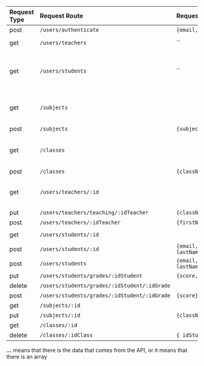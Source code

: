 |Request Type|Request Route|Request body|Request response|
|:----|:----|:----|:----|
|post|`/users/authenticate`|`{email, password}`|`{"_id":"...","email":"...","firstName":"...","lastName":"...","role":"...","createdDate":"...","__v":0,"token":"..."}`|
|get|`/users/teachers`|``|`[{"_id":"...","firstName":"...","lastName":"...","noClasses":"..."},...]`<br/> **Where `noClasses` is the number of classes tought by the teacher**|
|get|`/users/students`|``|`[{"_id":"...","firstName":"...","lastName":"...","class":"...","noSubjects":"...","noGrades":"...","average":"..."},...]`**<br/>Where `class` is the class where the student is enrolled<br/>Where `noSubjects` is the number of subjects tought in the `class`<br/>Where `noGrades` is the total number of grades of the student<br/>Where `average` is the average of grades**|
|get|`/subjects`||`[{"_id":"..","subjectName":"...","noClasses":"..."},"noStudents":"...","noTeachers":"..."},...]`**<br/>noClasses is the number of classes where that subject (subjectName) is thought<br/>noStudents is the number of students that have to take (or are enrolled in) that class<br/>noTeachers is the number of teachers that teach that subject**|
|post|`/subjects`|`{subjectName}`|**Add/insert new subject**|
|get|`/classes`||`[{"_id":"...","className":"...","noStudents":"...","noTeachers":"...","noSubjects":"..."},...]`**<br/>noStudents is the number of students are part of that class<br/>noTeachers is the number of teachers that teach for that class<br/>noSubjects is the number of subjects that are thought at that class**|
|post|`/classes`|`{className}`|**Add/insert new class**|
|get|`/users/teachers/:id`||`{"_id":"...","firstName":"...","lastName":"...","email":"...","teaching":[{"_idTeaching":"...","subjectName":"...","className":"...",},...]}`**<br/>Where teaching is an array of objects of subjects that the teachers is teaching and at which class. The _idTeaching is from the "teaching" table.**|
|put|`/users/teachers/teaching/:idTeacher`|`{className,subjectName}`|**This is for insterting anew column in the teaching. The teacher with the ID will now teach subjectName at className**|
|post|`/users/teachers/:idTeacher`|`{firstName,lastName,email,password}`|**Update teacher info**|
|get|`/users/students/:id`||`{"_id":"...","firstName":"...","lastName":"...","className":"...","email":"...","grades":[{"_idGrade":"...","score":"...","subjectName":"...","dateAdded":"...","dateModified":"..."},...]}`|
|post|`/users/students/:id`|`{email, password, firstName, lastName, className}`|**This is for changeing student information**|
|post|`/users/students`|`{email, password, firstName, lastName}`|**This is for adding new student**|
|put|`/users/students/grades/:idStudent`|`{score, subjectName}`|**This is for adding a new grade for a student at a given subject**|
|delete|`/users/students/grades/:idStudent/:idGrade`||**This is for deleting a grade for a student**|
|post|`/users/students/grades/:idStudent/:idGrade`|`{score}`|**This is for updateting a grade for a student**|
|get|`/subjects/:id`||`[{"_idTeaching":"...","className":"...","firstNameTeacher":"...","lastNameTeacher":"..."},...]`|
|put|`/subjects/:id`|`{className}`||
|get|`/classes/:id`||`[{"_idStudent":"...","firstNameStudent":"","lastNameStudent":"..."},...]`|
|delete|`/classes/:idClass`|`{ idStudent }`||

**...** means that there is the data that comes from the API, or it means that there is an array
